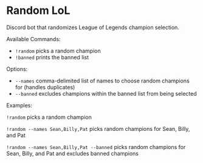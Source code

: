 # Random LoL

Discord bot that randomizes League of Legends champion selection.

Available Commands:
- `!random` picks a random champion
- `!banned` prints the banned list

Options:
- `--names` comma-delimited list of names to choose random champions for (handles duplicates)
- `--banned` excludes champions within the banned list from being selected

Examples:

`!random` picks a random champion

`!random --names Sean,Billy,Pat` picks random champions for Sean, Billy, and Pat

`!random --names Sean,Billy,Pat --banned` picks random champions for Sean, Billy, and Pat and excludes banned champions
